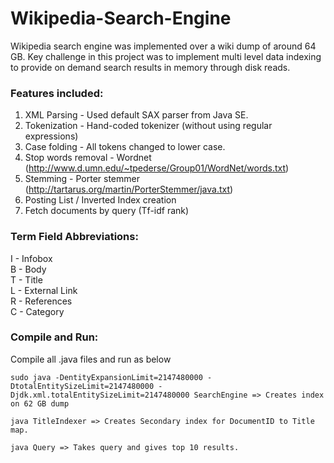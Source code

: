 # Wikipedia-Search-Engine
Wikipedia search engine was implemented over a wiki dump of around 64 GB. Key challenge in this project was to implement multi level data indexing to provide on demand search results in memory through disk reads.

### Features included:
1. XML Parsing - Used default SAX parser from Java SE. 
2. Tokenization - Hand-coded tokenizer (without using regular expressions)
3. Case folding - All tokens changed to lower case.
4. Stop words removal - Wordnet (http://www.d.umn.edu/~tpederse/Group01/WordNet/words.txt)
5. Stemming - Porter stemmer (http://tartarus.org/martin/PorterStemmer/java.txt)
6. Posting List / Inverted Index creation 
7. Fetch documents by query (Tf-idf rank)

### Term Field Abbreviations:
I - Infobox <br/>
B - Body <br/>
T - Title <br/>
L - External Link <br/>
R - References <br/>
C - Category <br/>

### Compile and Run:
Compile all .java files and run as below
```
sudo java -DentityExpansionLimit=2147480000 -DtotalEntitySizeLimit=2147480000 -Djdk.xml.totalEntitySizeLimit=2147480000 SearchEngine => Creates index on 62 GB dump

java TitleIndexer => Creates Secondary index for DocumentID to Title map.

java Query => Takes query and gives top 10 results.
```
